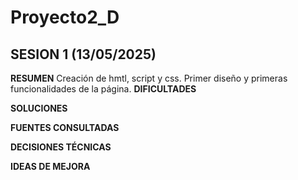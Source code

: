# Proyecto2_D
## SESION 1 (13/05/2025)
**RESUMEN**
Creación de hmtl, script y css. Primer diseño y primeras funcionalidades de la página.
**DIFICULTADES**

**SOLUCIONES**

**FUENTES CONSULTADAS**

**DECISIONES TÉCNICAS**

**IDEAS DE MEJORA**